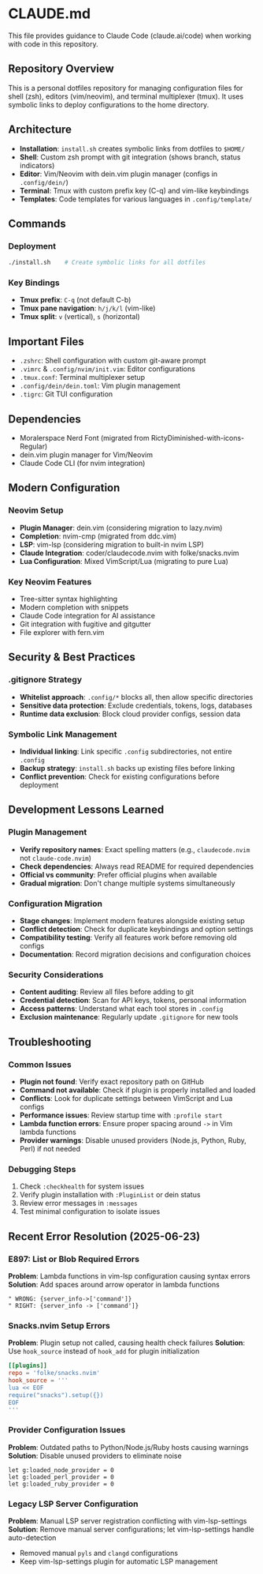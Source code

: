 # CLAUDE.md

This file provides guidance to Claude Code (claude.ai/code) when working with code in this repository.

## Repository Overview

This is a personal dotfiles repository for managing configuration files for shell (zsh), editors (vim/neovim), and
terminal multiplexer (tmux). It uses symbolic links to deploy configurations to the home directory.

## Architecture

- **Installation**: `install.sh` creates symbolic links from dotfiles to `$HOME/`
- **Shell**: Custom zsh prompt with git integration (shows branch, status indicators)
- **Editor**: Vim/Neovim with dein.vim plugin manager (configs in `.config/dein/`)
- **Terminal**: Tmux with custom prefix key (C-q) and vim-like keybindings
- **Templates**: Code templates for various languages in `.config/template/`

## Commands

### Deployment

```bash
./install.sh    # Create symbolic links for all dotfiles
```

### Key Bindings

- **Tmux prefix**: `C-q` (not default C-b)
- **Tmux pane navigation**: `h/j/k/l` (vim-like)
- **Tmux split**: `v` (vertical), `s` (horizontal)

## Important Files

- `.zshrc`: Shell configuration with custom git-aware prompt
- `.vimrc` & `.config/nvim/init.vim`: Editor configurations
- `.tmux.conf`: Terminal multiplexer setup
- `.config/dein/dein.toml`: Vim plugin management
- `.tigrc`: Git TUI configuration

## Dependencies

- Moralerspace Nerd Font (migrated from RictyDiminished-with-icons-Regular)
- dein.vim plugin manager for Vim/Neovim
- Claude Code CLI (for nvim integration)

## Modern Configuration

### Neovim Setup

- **Plugin Manager**: dein.vim (considering migration to lazy.nvim)
- **Completion**: nvim-cmp (migrated from ddc.vim)
- **LSP**: vim-lsp (considering migration to built-in nvim LSP)
- **Claude Integration**: coder/claudecode.nvim with folke/snacks.nvim
- **Lua Configuration**: Mixed VimScript/Lua (migrating to pure Lua)

### Key Neovim Features

- Tree-sitter syntax highlighting
- Modern completion with snippets
- Claude Code integration for AI assistance
- Git integration with fugitive and gitgutter
- File explorer with fern.vim

## Security & Best Practices

### .gitignore Strategy

- **Whitelist approach**: `.config/*` blocks all, then allow specific directories
- **Sensitive data protection**: Exclude credentials, tokens, logs, databases
- **Runtime data exclusion**: Block cloud provider configs, session data

### Symbolic Link Management

- **Individual linking**: Link specific `.config` subdirectories, not entire `.config`
- **Backup strategy**: `install.sh` backs up existing files before linking
- **Conflict prevention**: Check for existing configurations before deployment

## Development Lessons Learned

### Plugin Management

- **Verify repository names**: Exact spelling matters (e.g., `claudecode.nvim` not `claude-code.nvim`)
- **Check dependencies**: Always read README for required dependencies
- **Official vs community**: Prefer official plugins when available
- **Gradual migration**: Don't change multiple systems simultaneously

### Configuration Migration

- **Stage changes**: Implement modern features alongside existing setup
- **Conflict detection**: Check for duplicate keybindings and option settings
- **Compatibility testing**: Verify all features work before removing old configs
- **Documentation**: Record migration decisions and configuration choices

### Security Considerations

- **Content auditing**: Review all files before adding to git
- **Credential detection**: Scan for API keys, tokens, personal information
- **Access patterns**: Understand what each tool stores in `.config`
- **Exclusion maintenance**: Regularly update `.gitignore` for new tools

## Troubleshooting

### Common Issues

- **Plugin not found**: Verify exact repository path on GitHub
- **Command not available**: Check if plugin is properly installed and loaded
- **Conflicts**: Look for duplicate settings between VimScript and Lua configs
- **Performance issues**: Review startup time with `:profile start`
- **Lambda function errors**: Ensure proper spacing around `->` in Vim lambda functions
- **Provider warnings**: Disable unused providers (Node.js, Python, Ruby, Perl) if not needed

### Debugging Steps

1. Check `:checkhealth` for system issues
2. Verify plugin installation with `:PluginList` or dein status
3. Review error messages in `:messages`
4. Test minimal configuration to isolate issues

## Recent Error Resolution (2025-06-23)

### E897: List or Blob Required Errors

**Problem**: Lambda functions in vim-lsp configuration causing syntax errors
**Solution**: Add spaces around arrow operator in lambda functions

```vim
" WRONG: {server_info->['command']}
" RIGHT: {server_info -> ['command']}
```

### Snacks.nvim Setup Errors

**Problem**: Plugin setup not called, causing health check failures
**Solution**: Use `hook_source` instead of `hook_add` for plugin initialization

```toml
[[plugins]]
repo = 'folke/snacks.nvim'
hook_source = '''
lua << EOF
require("snacks").setup({})
EOF
'''
```

### Provider Configuration Issues

**Problem**: Outdated paths to Python/Node.js/Ruby hosts causing warnings
**Solution**: Disable unused providers to eliminate noise

```vim
let g:loaded_node_provider = 0
let g:loaded_perl_provider = 0
let g:loaded_ruby_provider = 0
```

### Legacy LSP Server Configuration

**Problem**: Manual LSP server registration conflicting with vim-lsp-settings
**Solution**: Remove manual server configurations; let vim-lsp-settings handle auto-detection

- Removed manual `pyls` and `clangd` configurations
- Keep vim-lsp-settings plugin for automatic LSP management
